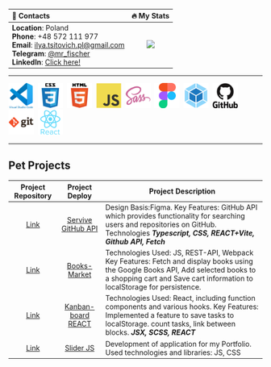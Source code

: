 :mag_right: Contacts | :fire: My Stats
|:---|:---:|
**Location**: Poland  </br>  **Phone**: +48 572 111 977  </br>  **Email**: ilya.tsitovich.pl@gmail.com  </br>  **Telegram**: [@mr_fischer]( https://t.me/mr_fischer)  </br>  **LinkedIn**: [Click here!](https://www.linkedin.com/in/itsitovich/)|<img src="https://github-readme-stats.vercel.app/api/top-langs/?username=IliaTsitovich&layout=compact&theme=vision-friendly-dark" width="400">  </br>  

---

<div>
  <img src="https://github.com/devicons/devicon/blob/master/icons/vscode/vscode-original-wordmark.svg"  title="vscode" alt="vscode" height="50"/>&nbsp;
  <img src="https://github.com/devicons/devicon/blob/master/icons/css3/css3-original-wordmark.svg"  title="CSS3" alt="CSS" height="50"/>&nbsp;
  <img src="https://github.com/devicons/devicon/blob/master/icons/html5/html5-original-wordmark.svg" title="HTML5" alt="HTML" height="50"/>&nbsp;
  <img src="https://github.com/devicons/devicon/blob/master/icons/javascript/javascript-original.svg" title="JavaScript" alt="JavaScript" height="50"/>&nbsp;
  <img src="https://github.com/devicons/devicon/blob/master/icons/sass/sass-original.svg" title="sass" alt="sass" height="50"/>&nbsp;
  <img src="https://github.com/devicons/devicon/blob/master/icons/figma/figma-original.svg" title="Figma" alt="Figma" height="50"/>&nbsp;
  <img src="https://github.com/devicons/devicon/blob/master/icons/webpack/webpack-original.svg" title="Webpack" alt="Webpack" height="50"/>&nbsp;
  <img src="https://github.com/devicons/devicon/blob/master/icons/github/github-original-wordmark.svg" title="GitHub" **alt="GitHub" height="50"/>&nbsp;
  <img src="https://github.com/devicons/devicon/blob/master/icons/git/git-original-wordmark.svg" title="Git" **alt="Git" height="50"/>&nbsp;
  <img src="https://github.com/devicons/devicon/blob/master/icons/react/react-original-wordmark.svg" title="React" **alt="React" height="50"/>&nbsp;
</div>

---


## Pet Projects
Project Repository|Project Deploy|Project Description
|:---:|:---:|---
[Link](https://github.com/IliaTsitovich/Books-market-on-API-Google-Books)|[Servive GitHub API](https://iliatsitovich.github.io/Project-with-API-GitHub)|Design Basis:Figma. Key Features: GitHub API which provides functionality for searching users and repositories on GitHub. Technologies ***Typescript, CSS, REACT+Vite, Github API, Fetch***
[Link](https://github.com/IliaTsitovich/Books-market-on-API-Google-Books)|[Books-Market](https://IliaTsitovich.github.io/Books-market-on-API-Google-Books)|Technologies Used: JS, REST-API, Webpack Key Features: Fetch and display books using the Google Books API, Add selected books to a shopping cart and Save cart information to localStorage for persistence.
[Link](https://github.com/IliaTsitovich/React-App-Kanban-board)|[Kanban-board REACT](https://iliatsitovich.github.io/React-App-Kanban-board/)|Technologies Used: React, including function components and various hooks. Key Features: Implemented a feature to save tasks to localStorage. count tasks, link between blocks. ***JSX, SCSS, REACT***
[Link](https://github.com/IliaTsitovich/Project-Slider)|[Slider JS](https://iliatsitovich.github.io/Project-Slider)|Development of application for my Portfolio. Used technologies and libraries: JS, CSS


